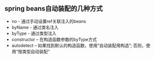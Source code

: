 ## spring beans自动装配的几种方式

* no - 通过手动设置ref关联注入的beans
* byName - 通过类名注入
* byType - 通过类型注入
* constructor – 在构造函数参数的byType方式
* autodetect – 如果找到默认的构造函数，使用“自动装配用构造”; 否则，使用“按类型自动装配”